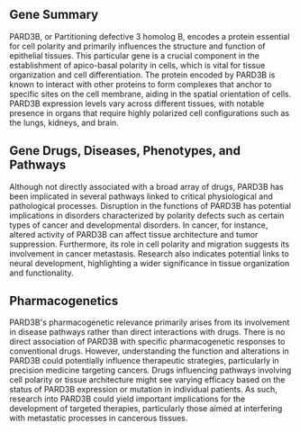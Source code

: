 ## Gene Summary
PARD3B, or Partitioning defective 3 homolog B, encodes a protein essential for cell polarity and primarily influences the structure and function of epithelial tissues. This particular gene is a crucial component in the establishment of apico-basal polarity in cells, which is vital for tissue organization and cell differentiation. The protein encoded by PARD3B is known to interact with other proteins to form complexes that anchor to specific sites on the cell membrane, aiding in the spatial orientation of cells. PARD3B expression levels vary across different tissues, with notable presence in organs that require highly polarized cell configurations such as the lungs, kidneys, and brain.

## Gene Drugs, Diseases, Phenotypes, and Pathways
Although not directly associated with a broad array of drugs, PARD3B has been implicated in several pathways linked to critical physiological and pathological processes. Disruption in the functions of PARD3B has potential implications in disorders characterized by polarity defects such as certain types of cancer and developmental disorders. In cancer, for instance, altered activity of PARD3B can affect tissue architecture and tumor suppression. Furthermore, its role in cell polarity and migration suggests its involvement in cancer metastasis. Research also indicates potential links to neural development, highlighting a wider significance in tissue organization and functionality.

## Pharmacogenetics
PARD3B's pharmacogenetic relevance primarily arises from its involvement in disease pathways rather than direct interactions with drugs. There is no direct association of PARD3B with specific pharmacogenetic responses to conventional drugs. However, understanding the function and alterations in PARD3B could potentially influence therapeutic strategies, particularly in precision medicine targeting cancers. Drugs influencing pathways involving cell polarity or tissue architecture might see varying efficacy based on the status of PARD3B expression or mutation in individual patients. As such, research into PARD3B could yield important implications for the development of targeted therapies, particularly those aimed at interfering with metastatic processes in cancerous tissues.